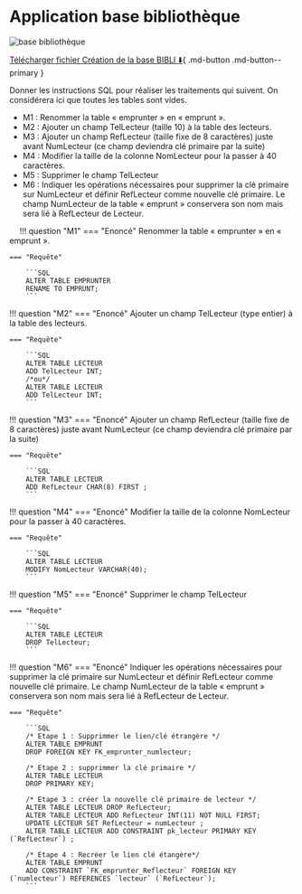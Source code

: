 # Application base bibliothèque

![base bibliothèque](../2_LMD/data/bibli.png)

[Télécharger fichier Création de la base BIBLI :arrow_down:](./data/script_creation_bibli.sql){ .md-button .md-button--primary }

Donner les instructions SQL pour réaliser les traitements qui suivent. On considérera ici que toutes les tables sont vides. 

- M1 : Renommer la table « emprunter » en « emprunt ». 
- M2 : Ajouter un champ TelLecteur (taille 10) à la table des lecteurs. 
- M3 : Ajouter un champ RefLecteur (taille fixe de 8 caractères) juste avant NumLecteur (ce champ deviendra clé primaire par la suite) 
- M4 : Modifier la taille de la colonne NomLecteur pour la passer à 40 caractères. 
- M5 : Supprimer le champ TelLecteur 
- M6 : Indiquer les opérations nécessaires pour supprimer la clé primaire sur NumLecteur et définir RefLecteur comme nouvelle clé primaire. Le champ NumLecteur de la table « emprunt » conservera son nom mais sera lié à RefLecteur de Lecteur. 

 
!!! question "M1" 
    === "Enoncé"
        Renommer la table « emprunter » en « emprunt ». 
    
    === "Requête"

		```SQL
		ALTER TABLE EMPRUNTER
        RENAME TO EMPRUNT;
		```

!!! question "M2" 
    === "Enoncé"
        Ajouter un champ TelLecteur (type entier) à la table des lecteurs. 
    
    === "Requête"

		```SQL
		ALTER TABLE LECTEUR
        ADD TelLecteur INT;
        /*ou*/
        ALTER TABLE LECTEUR
        ADD TelLecteur INT;
		```

!!! question "M3" 
    === "Enoncé"
        Ajouter un champ RefLecteur (taille fixe de 8 caractères) juste avant NumLecteur (ce champ deviendra clé primaire par la suite) 
    
    === "Requête"

		```SQL
		ALTER TABLE LECTEUR
        ADD RefLecteur CHAR(8) FIRST ;
		```

!!! question "M4" 
    === "Enoncé"
        Modifier la taille de la colonne NomLecteur pour la passer à 40 caractères. 
    
    === "Requête"

		```SQL
		ALTER TABLE LECTEUR
        MODIFY NomLecteur VARCHAR(40);
        ```

!!! question "M5"
    === "Enoncé"
        Supprimer le champ TelLecteur 
    
    === "Requête"

		```SQL
		ALTER TABLE LECTEUR
        DROP TelLecteur;
        ```

!!! question "M6"
    === "Enoncé"
        Indiquer les opérations nécessaires pour supprimer la clé primaire sur NumLecteur et définir RefLecteur comme nouvelle clé primaire. Le champ NumLecteur de la table « emprunt » conservera son nom mais sera lié à RefLecteur de Lecteur. 
    
    === "Requête"

		```SQL
        /* Etape 1 : Supprimmer le lien/clé étrangère */
        ALTER TABLE EMPRUNT 
        DROP FOREIGN KEY FK_emprunter_numlecteur;

        /* Etape 2 : supprimmer la clé primaire */
        ALTER TABLE LECTEUR
        DROP PRIMARY KEY;

        /* Etape 3 : créer la nouvelle clé primaire de lecteur */
        ALTER TABLE LECTEUR DROP RefLecteur;
        ALTER TABLE LECTEUR ADD RefLecteur INT(11) NOT NULL FIRST;
        UPDATE LECTEUR SET RefLecteur = numLecteur ;
        ALTER TABLE LECTEUR ADD CONSTRAINT pk_lecteur PRIMARY KEY (`RefLecteur`) ;

        /* Etape 4 : Recréer le lien clé étangère*/
        ALTER TABLE EMPRUNT
        ADD CONSTRAINT `FK_emprunter_Reflecteur` FOREIGN KEY (`numlecteur`) REFERENCES `lecteur` (`RefLecteur`);
        ```

